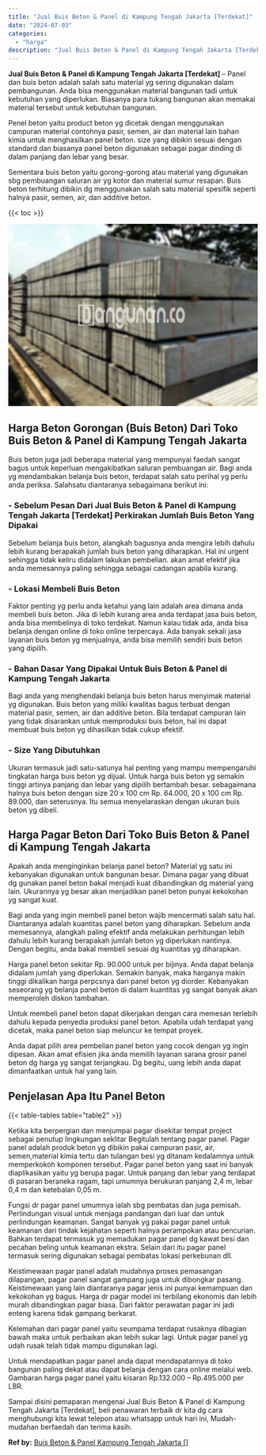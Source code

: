 ```yaml
---
title: "Jual Buis Beton & Panel di Kampung Tengah Jakarta [Terdekat]"
date: "2024-07-03"
categories: 
  - "harga"
description: "Jual Buis Beton & Panel di Kampung Tengah Jakarta [Terdekat]. Sampai disini pemaparan mengenai Jual Buis Beton & Panel di Kampung Tengah Jakarta [Terdekat]..."
---
```


**Jual Buis Beton & Panel di Kampung Tengah Jakarta \[Terdekat\]** – Panel dan buis beton adalah salah satu material yg sering digunakan dalam pembangunan. Anda bisa menggunakan material bangunan tadi untuk kebutuhan yang diperlukan. Biasanya para tukang bangunan akan memakai material tersebut untuk kebutuhan bangunan.

Penel beton yaitu product beton yg dicetak dengan menggunakan campuran material contohnya pasir, semen, air dan material lain bahan kimia untuk menghasilkan panel beton. size yang dibikin sesuai dengan standard dan biasanya panel beton digunakan sebagai pagar dinding di dalam panjang dan lebar yang besar.

Sementara buis beton yaitu gorong-gorong atau material yang digunakan sbg pembuangan saluran air yg kotor dan material sumur resapan. Buis beton terhitung dibikin dg menggunakan salah satu material spesifik seperti halnya pasir, semen, air, dan additive beton.

{{< toc >}}

![](/images/jual-panel-buis-beton-murah-01.png)

## Harga Beton Gorongan (Buis Beton) Dari Toko Buis Beton & Panel di Kampung Tengah Jakarta

Buis beton juga jadi beberapa material yang mempunyai faedah sangat bagus untuk keperluan mengakibatkan saluran pembuangan air. Bagi anda yg mendambakan belanja buis beton, terdapat salah satu perihal yg perlu anda periksa. Salahsatu diantaranya sebagaimana berikut ini:

### \- Sebelum Pesan Dari Jual Buis Beton & Panel di Kampung Tengah Jakarta \[Terdekat\] Perkirakan Jumlah Buis Beton Yang Dipakai

Sebelum belanja buis beton, alangkah bagusnya anda mengira lebih dahulu lebih kurang berapakah jumlah buis beton yang diharapkan. Hal ini urgent sehingga tidak keliru didalam lakukan pembelian. akan amat efektif jika anda memesannya paling sehingga sebagai cadangan apabila kurang.

### \- Lokasi Membeli Buis Beton

Faktor penting yg perlu anda ketahui yang lain adalah area dimana anda membeli buis beton. Jika di lebih kurang area anda terdapat jasa buis beton, anda bisa membelinya di toko terdekat. Namun kalau tidak ada, anda bisa belanja dengan online di toko online terpercaya. Ada banyak sekali jasa layanan buis beton yg menjualnya, anda bisa memilih sendiri buis beton yang dipilih.

### \- Bahan Dasar Yang Dipakai Untuk Buis Beton & Panel di Kampung Tengah Jakarta

Bagi anda yang menghendaki belanja buis beton harus menyimak material yg digunakan. Buis beton yang miliki kwalitas bagus terbuat dengan material pasir, semen, air dan additive beton. Bila terdapat campuran lain yang tidak disarankan untuk memproduksi buis beton, hal ini dapat membuat buis beton yg dihasilkan tidak cukup efektif.

### \- Size Yang Dibutuhkan

Ukuran termasuk jadi satu-satunya hal penting yang mampu mempengaruhi tingkatan harga buis beton yg dijual. Untuk harga buis beton yg semakin tinggi artinya panjang dan lebar yang dipilih bertambah besar. sebagaimana halnya buis beton dengan size 20 x 100 cm Rp. 64.000, 20 x 100 cm Rp. 89.000, dan seterusnya. Itu semua menyelaraskan dengan ukuran buis beton yg dibeli.

## Harga Pagar Beton Dari Toko Buis Beton & Panel di Kampung Tengah Jakarta

Apakah anda menginginkan belanja panel beton? Material yg satu ini kebanyakan digunakan untuk bangunan besar. Dimana pagar yang dibuat dg gunakan panel beton bakal menjadi kuat dibandingkan dg material yang lain. Ukurannya yg besar akan menjadikan panel beton punyai kekokohan yg sangat kuat.

Bagi anda yang ingin membeli panel beton wajib mencermati salah satu hal. Diantaranya adalah kuantitas panel beton yang diharapkan. Sebelum anda memesannya, alangkah paling efektif anda melakukan perhitungan lebih dahulu lebih kurang berapakah jumlah beton yg diperlukan nantinya. Dengan begitu, anda bakal membeli sesuai dg kuantitas yg diharapkan.

Harga panel beton sekitar Rp. 90.000 untuk per bijinya. Anda dapat belanja didalam jumlah yang diperlukan. Semakin banyak, maka harganya makin tinggi dikalikan harga perpcsnya dari panel beton yg diorder. Kebanyakan seseorang yg belanja panel beton di dalam kuantitas yg sangat banyak akan memperoleh diskon tambahan.

Untuk membeli panel beton dapat dikerjakan dengan cara memesan terlebih dahulu kepada penyedia produksi panel beton. Apabila udah terdapat yang dicetak, maka panel beton siap meluncur ke tempat proyek.

Anda dapat pilih area pembelian panel beton yang cocok dengan yg ingin dipesan. Akan amat efisien jika anda memilih layanan sarana grosir panel beton dg harga yg sangat terjangkau. Dg begitu, uang lebih anda dapat dimanfaatkan untuk hal yang lain.

## Penjelasan Apa Itu Panel Beton

{{< table-tables table="table2" >}}

Ketika kita berpergian dan menjumpai pagar disekitar tempat project sebagai penutup lingkungan seklitar Begitulah tentang pagar panel. Pagar panel adalah produk beton yg dibikin pakai campuran pasir, air, semen,material kimia tertu dan tulangan besi yg ditanam kedalamnya untuk memperkokoh komponen tersebut. Pagar panel beton yang saat ini banyak diaplikasikan yaitu yg berupa pagar. Untuk panjang dan lebar yang terdapat di pasaran beraneka ragam, tapi umumnya berukuran panjang 2,4 m, lebar 0,4 m dan ketebalan 0,05 m.

Fungsi dr pagar panel umumnya ialah sbg pembatas dan juga pemisah. Perlindungan visual untuk menjaga pandangan dari luar dan untuk perlindungan keamanan. Sangat banyak yg pakai pagar panel untuk keamanan dari tindak kejahatan seperti halnya perampokan atau pencurian. Bahkan terdapat termasuk yg memadukan pagar panel dg kawat besi dan pecahan beling untuk keamanan ekstra. Selain dari itu pagar panel termasuk sering digunakan sebagai pembatas lokasi perkebunan dll.

Keistimewaan pagar panel adalah mudahnya proses pemasangan dilapangan, pagar panel sangat gampang juga untuk dibongkar pasang. Keistimewaan yang lain diantaranya pagar jenis ini punyai kemampuan dan kekokohan yg bagus. Harga dr pagar model ini terbilang ekonomis dan lebih murah dibandingkan pagar biasa. Dari faktor perawatan pagar ini jadi enteng karena tidak gampang berkarat.

Kelemahan dari pagar panel yaitu seumpama terdapat rusaknya dibagian bawah maka untuk perbaikan akan lebih sukar lagi. Untuk pagar panel yg udah rusak telah tidak mampu digunakan lagi.

Untuk mendapatkan pagar panel anda dapat mendapatannya di toko bangunan paling dekat atau dapat belanja dengan cara online melalui web. Gambaran harga pagar panel yaitu kisaran Rp.132.000 – Rp.495.000 per LBR.

Sampai disini pemaparan mengenai Jual Buis Beton & Panel di Kampung Tengah Jakarta \[Terdekat\], beli penawaran terbaik dr kita dg cara menghubungi kita lewat telepon atau whatsapp untuk hari ini, Mudah-mudahan berfaedah dan terima kasih.

**Ref by:** [Buis Beton & Panel Kampung Tengah Jakarta []](https://id.wikipedia.org/wiki/Buis)
